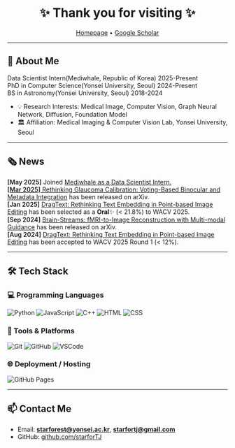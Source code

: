 <h1 align="center">✨ Thank you for visiting ✨</h1>

<p align="center">
  <a href="https://starfortj.github.io/">Homepage</a> • <a href="https://scholar.google.co.kr/citations?user=BvoHdLwAAAAJ&hl=en">Google Scholar</a>
</p>

---

## 👋 About Me
Data Scientist Intern(Mediwhale, Republic of Korea) 2025-Present <br>
PhD in Computer Science(Yonsei University, Seoul) 2024-Present <br>
BS in Astronomy(Yonsei University, Seoul) 2018-2024

- 💡 Research Interests: Medical Image, Computer Vision, Graph Neural Network, Diffusion, Foundation Model
- 🏛️ Affiliation: Medical Imaging & Computer Vision Lab, Yonsei University, Seoul

---

## 🗞️ News

<span style="font-weight:600">[May 2025]</span> Joined <a href="https://mediwhale.com/ko/">Mediwhale as a Data Scientist Intern. <br>
<span style="font-weight:600">[Mar 2025]</span> <a href="https://arxiv.org/abs/2503.18642">Rethinking Glaucoma Calibration: Voting-Based Binocular and Metadata Integration</a> has been released on arXiv. <br>
<span style="font-weight:600">[Jan 2025]</span> <a href="https://arxiv.org/abs/2407.17843">DragText: Rethinking Text Embedding in Point-based Image Editing</a> has been selected as a <b>Oral</b>&#10024; (< 21.8%) to WACV 2025. <br>
<span style="font-weight:600">[Sep 2024]</span> <a href="https://arxiv.org/abs/2409.12099">Brain-Streams: fMRI-to-Image Reconstruction with Multi-modal Guidance</a> has been released on arXiv. <br>
<span style="font-weight:600">[Aug 2024]</span> <a href="https://arxiv.org/abs/2407.17843">DragText: Rethinking Text Embedding in Point-based Image Editing</a> has been accepted to WACV 2025 Round 1 (< 12%).

---

## 🛠 Tech Stack

### 💻 Programming Languages
![Python](https://img.shields.io/badge/-Python-3776AB?style=flat&logo=python)
![JavaScript](https://img.shields.io/badge/-JavaScript-F7DF1E?style=flat&logo=javascript&logoColor=black)
![C++](https://img.shields.io/badge/-C++-00599C?style=flat&logo=c%2b%2b&logoColor=white)
![HTML](https://img.shields.io/badge/-HTML5-E34F26?style=flat&logo=html5&logoColor=white)
![CSS](https://img.shields.io/badge/-CSS3-1572B6?style=flat&logo=css3)

### 🧰 Tools & Platforms
![Git](https://img.shields.io/badge/-Git-F05032?style=flat&logo=git)
![GitHub](https://img.shields.io/badge/-GitHub-181717?style=flat&logo=github)
![VSCode](https://img.shields.io/badge/-VSCode-007ACC?style=flat&logo=visual-studio-code)

### 🌐 Deployment / Hosting
![GitHub Pages](https://img.shields.io/badge/-GitHub%20Pages-222222?style=flat&logo=githubpages&logoColor=white)

<!-- --- -->

<!-- ## 📈 GitHub Stats

<p align="center">
  <img src="https://github-readme-stats.vercel.app/api?username=starforTJ&show_icons=true&theme=tokyonight" width="48%" />
  <img src="https://github-readme-streak-stats.herokuapp.com/?user=starforTJ&theme=tokyonight" width="48%" />
</p> -->

---

## 📫 Contact Me

- Email: **starforest@yonsei.ac.kr**, **starfortj@gmail.com**
- GitHub: [github.com/starforTJ](https://github.com/starforTJ)
